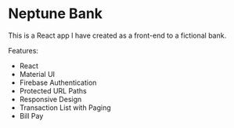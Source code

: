 # Neptune Bank

This is a React app I have created as a front-end to a fictional bank.

Features:


- React
- Material UI
- Firebase Authentication
- Protected URL Paths
- Responsive Design
- Transaction List with Paging
- Bill Pay
